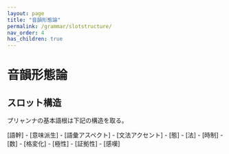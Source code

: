 ```yaml
---
layout: page
title: "音韻形態論"
permalink: /grammar/slotstructure/
nav_order: 4
has_children: true
---
```


# 音韻形態論

## スロット構造

プリャンナの基本語根は下記の構造を取る。

[語幹] - [意味派生] - [語彙アスペクト] - [文法アクセント] - [態] - [法] - [時制] - [数] - [格変化] - [極性] - [証拠性] - [感嘆]

